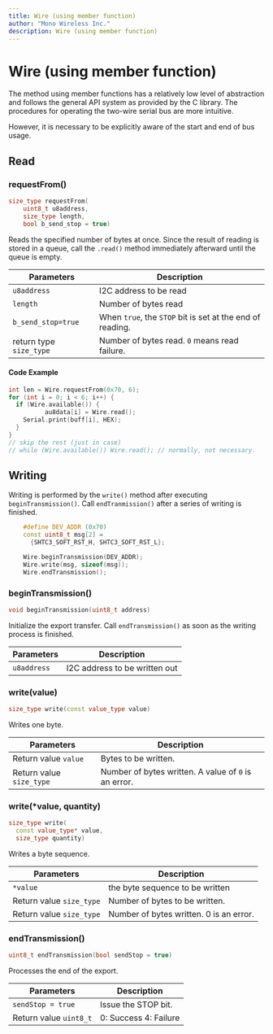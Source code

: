 ```yaml
---
title: Wire (using member function)
author: "Mono Wireless Inc."
description: Wire (using member function)
---
```


# Wire (using member function)

The method using member functions has a relatively low level of abstraction and follows the general API system as provided by the C library. The procedures for operating the two-wire serial bus are more intuitive.

However, it is necessary to be explicitly aware of the start and end of bus usage.

## Read

### requestFrom()

```cpp
size_type requestFrom(
    uint8_t u8address,
    size_type length,
    bool b_send_stop = true)
```

Reads the specified number of bytes at once. Since the result of reading is stored in a queue, call the `.read()` method immediately afterward until the queue is empty.

| Parameters | Description                                |
| ------------------ | --------------------------------- |
| `u8address`        | I2C address to be read                    |
| `length`           | Number of bytes read                          |
| `b_send_stop=true` | When `true`, the `STOP` bit is set at the end of reading. |
| return type `size_type`   | Number of bytes read. `0` means read failure.          |

#### Code Example

```cpp
int len = Wire.requestFrom(0x70, 6);
for (int i = 0; i < 6; i++) {
  if (Wire.available()) {
		  au8data[i] = Wire.read();
    Serial.print(buff[i], HEX);
  }
}
// skip the rest (just in case)
// while (Wire.available()) Wire.read(); // normally, not necessary.

```



## Writing

Writing is performed by the `write()` method after executing `beginTransmission()`. Call `endTranmission()` after a series of writing is finished.

```cpp
	#define DEV_ADDR (0x70)
	const uint8_t msg[2] = 
	  {SHTC3_SOFT_RST_H, SHTC3_SOFT_RST_L};

	Wire.beginTransmission(DEV_ADDR);
	Wire.write(msg, sizeof(msg));
	Wire.endTransmission();
```

###

### beginTransmission()

```cpp
void beginTransmission(uint8_t address)
```

Initialize the export transfer. Call `endTransmission()` as soon as the writing process is finished. &#x20;

| Parameters | Description |
| ----------- | -------------- |
| `u8address` | I2C address to be written out |

###

### write(value)

```cpp
size_type write(const value_type value)
```

Writes one byte.

| Parameters | Description |
| --------------- | ------------------ |
| Return value `value` | Bytes to be written.
| Return value `size_type` | Number of bytes written. A value of `0` is an error. | Description



### write(\*value, quantity)

```cpp
size_type write(
  const value_type* value,
  size_type quantity)
```

Writes a byte sequence.

| Parameters | Description |
| --------------- | ---------------- |
| `*value` | the byte sequence to be written |
| Return value `size_type` | Number of bytes to be written.
| Return value `size_type` | Number of bytes written. 0 is an error. | Return value `*value` | number of bytes to be written. 0 is an error.



### endTransmission()

```cpp
uint8_t endTransmission(bool sendStop = true)
```

Processes the end of the export. &#x20;

| Parameters | Description |
| ----------------- | -------------- |
| `sendStop = true` | Issue the STOP bit. | Return value `uint8_tstop = true` | Issue the STOP bit.
| Return value `uint8_t` | 0: Success 4: Failure |

